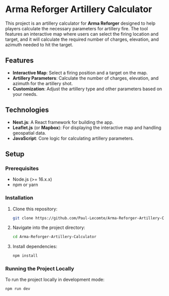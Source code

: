 # Arma Reforger Artillery Calculator

This project is an artillery calculator for **Arma Reforger** designed to help players calculate the necessary parameters for artillery fire. The tool features an interactive map where users can select the firing location and target, and it will calculate the required number of charges, elevation, and azimuth needed to hit the target.

## Features

- **Interactive Map**: Select a firing position and a target on the map.
- **Artillery Parameters**: Calculate the number of charges, elevation, and azimuth for the artillery shot.
- **Customization**: Adjust the artillery type and other parameters based on your needs.

## Technologies

- **Next.js**: A React framework for building the app.
- **Leaflet.js** (or **Mapbox**): For displaying the interactive map and handling geospatial data.
- **JavaScript**: Core logic for calculating artillery parameters.

## Setup

### Prerequisites

- Node.js (>= 16.x.x)
- npm or yarn

### Installation

1. Clone this repository:
   ```bash
   git clone https://github.com/Paul-Lecomte/Arma-Reforger-Artillery-Calculator.git
   ```

2. Navigate into the project directory:
   ```bash
   cd Arma-Reforger-Artillery-Calculator
   ```

3. Install dependencies:
   ```bash
   npm install
   ```

### Running the Project Locally

To run the project locally in development mode:
```bash
npm run dev
```